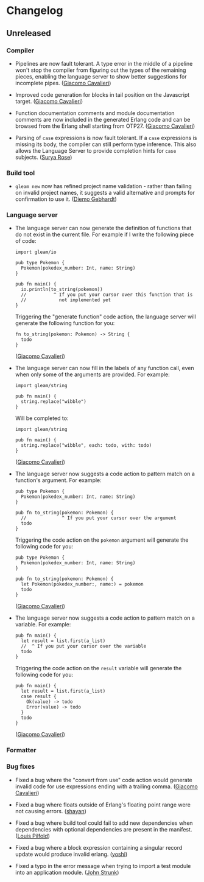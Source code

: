 # Changelog

## Unreleased

### Compiler

- Pipelines are now fault tolerant. A type error in the middle of a pipeline
  won't stop the compiler from figuring out the types of the remaining pieces,
  enabling the language server to show better suggestions for incomplete pipes.
  ([Giacomo Cavalieri](https://github.com/giacomocavalieri))

- Improved code generation for blocks in tail position on the Javascript target.
  ([Giacomo Cavalieri](https://github.com/giacomocavalieri))

- Function documentation comments and module documentation comments are now
  included in the generated Erlang code and can be browsed from the Erlang
  shell starting from OTP27.
  ([Giacomo Cavalieri](https://github.com/giacomocavalieri))

- Parsing of `case` expressions is now fault tolerant. If a `case` expressions
  is missing its body, the compiler can still perform type inference. This also
  allows the Language Server to provide completion hints for `case` subjects.
  ([Surya Rose](https://github.com/GearsDatapacks))

### Build tool

- `gleam new` now has refined project name validation - rather than failing on
  invalid project names, it suggests a valid alternative and prompts for
  confirmation to use it.
  ([Diemo Gebhardt](https://github.com/diemogebhardt))

### Language server

- The language server can now generate the definition of functions that do not
  exist in the current file. For example if I write the following piece of code:

  ```gleam
  import gleam/io

  pub type Pokemon {
    Pokemon(pokedex_number: Int, name: String)
  }

  pub fn main() {
    io.println(to_string(pokemon))
    //          ^ If you put your cursor over this function that is
    //            not implemented yet
  }
  ```

  Triggering the "generate function" code action, the language server will
  generate the following function for you:

  ```gleam
  fn to_string(pokemon: Pokemon) -> String {
    todo
  }
  ```

  ([Giacomo Cavalieri](https://github.com/giacomocavalieri))

- The language server can now fill in the labels of any function call, even when
  only some of the arguments are provided. For example:

  ```gleam
  import gleam/string

  pub fn main() {
    string.replace("wibble")
  }
  ```

  Will be completed to:

  ```gleam
  import gleam/string

  pub fn main() {
    string.replace("wibble", each: todo, with: todo)
  }
  ```

  ([Giacomo Cavalieri](https://github.com/giacomocavalieri))

- The language server now suggests a code action to pattern match on a
  function's argument. For example:

  ```gleam
  pub type Pokemon {
    Pokemon(pokedex_number: Int, name: String)
  }

  pub fn to_string(pokemon: Pokemon) {
    //             ^ If you put your cursor over the argument
    todo
  }
  ```

  Triggering the code action on the `pokemon` argument will generate the
  following code for you:

  ```gleam
  pub type Pokemon {
    Pokemon(pokedex_number: Int, name: String)
  }

  pub fn to_string(pokemon: Pokemon) {
    let Pokemon(pokedex_number:, name:) = pokemon
    todo
  }
  ```

  ([Giacomo Cavalieri](https://github.com/giacomocavalieri))

- The language server now suggests a code action to pattern match on a variable.
  For example:

  ```gleam
  pub fn main() {
    let result = list.first(a_list)
    //  ^ If you put your cursor over the variable
    todo
  }
  ```

  Triggering the code action on the `result` variable will generate the
  following code for you:

  ```gleam
  pub fn main() {
    let result = list.first(a_list)
    case result {
      Ok(value) -> todo
      Error(value) -> todo
    }
    todo
  }
  ```

  ([Giacomo Cavalieri](https://github.com/giacomocavalieri))

### Formatter

### Bug fixes

- Fixed a bug where the "convert from use" code action would generate invalid
  code for use expressions ending with a trailing comma.
  ([Giacomo Cavalieri](https://github.com/giacomocavalieri))

- Fixed a bug where floats outside of Erlang's floating point range were not
  causing errors.
  ([shayan](https://github.com/massivefermion))

- Fixed a bug where build tool could fail to add new dependencies when
  dependencies with optional dependencies are present in the manifest.
  ([Louis Pilfold](https://github.com/lpil))

- Fixed a bug where a block expression containing a singular record update would
  produce invalid erlang.
  ([yoshi](https://github.com/joshi-monster))

- Fixed a typo in the error message when trying to import a test module into an
  application module.
  ([John Strunk](https://github.com/jrstrunk))

